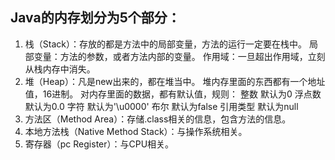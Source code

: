## Java的内存划分为5个部分：
1. 栈（Stack）：存放的都是方法中的局部变量，方法的运行一定要在栈中。
    局部变量：方法的参数，或者方法内部的变量。
    作用域：一旦超出作用域，立刻从栈内存中消失。
2. 堆（Heap）：凡是new出来的，都在堆当中。
    堆内存里面的东西都有一个地址值，16进制。
    对内存里面的数据，都有默认值，规则：
        整数            默认为0
        浮点数          默认为0.0
        字符            默认为'\u0000'
        布尔            默认为false
        引用类型        默认为null
3. 方法区（Method Area）：存储.class相关的信息，包含方法的信息。
4. 本地方法栈（Native Method Stack）：与操作系统相关。
5. 寄存器（pc Register）：与CPU相关。
